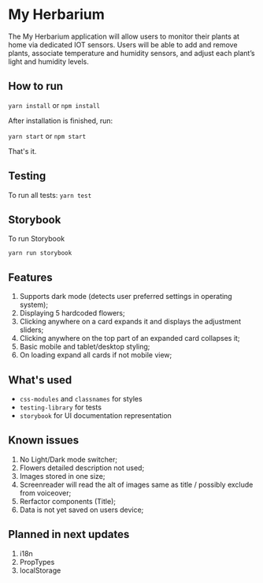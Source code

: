# My Herbarium

The My Herbarium application will allow users to monitor their plants at home via dedicated IOT sensors. Users will be able to add and remove plants, associate temperature and humidity sensors, and adjust each plant’s light and humidity levels.

## How to run

```yarn install``` or ```npm install```

After installation is finished, run:

```yarn start``` or ```npm start```

That's it.

## Testing

To run all tests:
```yarn test```

## Storybook

To run Storybook

```yarn run storybook```

## Features

1. Supports dark mode (detects user preferred settings in operating system);
2. Displaying 5 hardcoded flowers;
3. Clicking anywhere on a card expands it and displays the adjustment sliders;
4. Clicking anywhere on the top part of an expanded card collapses it;
5. Basic mobile and tablet/desktop styling;
6. On loading expand all cards if not mobile view;

## What's used

- `css-modules` and `classnames` for styles
- `testing-library` for tests
- `storybook` for UI documentation representation

## Known issues

1. No Light/Dark mode switcher;
2. Flowers detailed description not used;
3. Images stored in one size;
4. Screenreader will read the alt of images same as title / possibly exclude from voiceover;
5. Rerfactor components (Title);
6. Data is not yet saved on users device;

## Planned in next updates

1. i18n
2. PropTypes
3. localStorage
